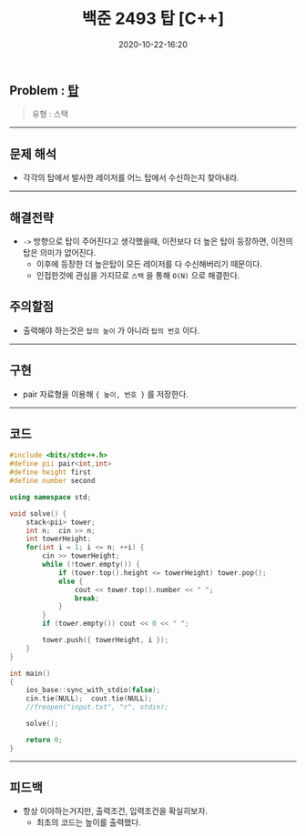 ﻿---
title: 백준 2493 탑 [C++]
date: 2020-10-22-16:20
categories:
- PS

tags:
- baekjoon
- PS
- Problem Solve
- Stack
---

## Problem : [탑](https://www.acmicpc.net/problem/2493)
> 유형 : 스택

---


## 문제 해석
* 각각의 탑에서 발사한 레이저를 어느 탑에서 수신하는지 찾아내라.

---

## 해결전략
* `->` 방향으로 탑이 주어진다고 생각했을때, 이전보다 더 높은 탑이 등장하면, 이전의 탑은 의미가 없어진다.
	* 이후에 등장한 더 높은탑이 모든 레이저를 다 수신해버리기 때문이다.
	* 인접한것에 관심을 가지므로 `스택` 을 통해 `O(N)` 으로 해결한다.

## 주의할점
* 출력해야 하는것은 `탑의 높이` 가 아니라 `탑의 번호` 이다.

---

## 구현
* pair 자료형을 이용해 `{ 높이, 번호 }` 를 저장한다.

---

## 코드

```c++
#include <bits/stdc++.h>
#define pii pair<int,int>
#define height first
#define number second

using namespace std;

void solve() {
    stack<pii> tower;
    int n;  cin >> n;
    int towerHeight;
    for(int i = 1; i <= n; ++i) {
        cin >> towerHeight;
		while (!tower.empty()) {
			if (tower.top().height <= towerHeight) tower.pop();
            else {
                cout << tower.top().number << " ";
                break;
            }
		}
        if (tower.empty()) cout << 0 << " ";

        tower.push({ towerHeight, i });
    }
}

int main()
{
    ios_base::sync_with_stdio(false);
    cin.tie(NULL);  cout.tie(NULL);
    //freopen("input.txt", "r", stdin);

    solve();

    return 0;
}
```


---


## 피드백
* 항상 이야하는거지만, 출력조건, 입력조건을 확실히보자.
	* 최초의 코드는 높이를 출력했다.